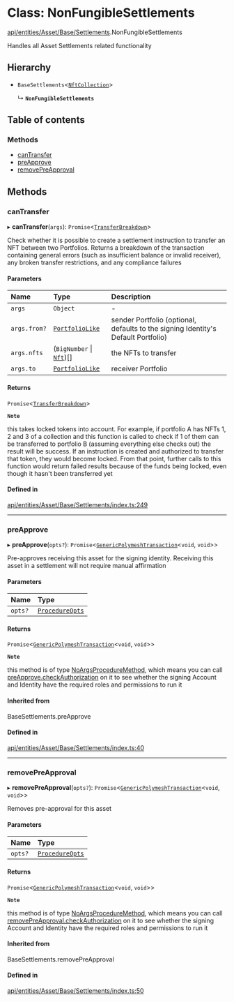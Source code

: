 # Class: NonFungibleSettlements

[api/entities/Asset/Base/Settlements](../wiki/api.entities.Asset.Base.Settlements).NonFungibleSettlements

Handles all Asset Settlements related functionality

## Hierarchy

- `BaseSettlements`\<[`NftCollection`](../wiki/api.entities.types#nftcollection)\>

  ↳ **`NonFungibleSettlements`**

## Table of contents

### Methods

- [canTransfer](../wiki/api.entities.Asset.Base.Settlements.NonFungibleSettlements#cantransfer)
- [preApprove](../wiki/api.entities.Asset.Base.Settlements.NonFungibleSettlements#preapprove)
- [removePreApproval](../wiki/api.entities.Asset.Base.Settlements.NonFungibleSettlements#removepreapproval)

## Methods

### canTransfer

▸ **canTransfer**(`args`): `Promise`\<[`TransferBreakdown`](../wiki/api.entities.Asset.types.TransferBreakdown)\>

Check whether it is possible to create a settlement instruction to transfer an NFT between two Portfolios. Returns a breakdown of
  the transaction containing general errors (such as insufficient balance or invalid receiver), any broken transfer restrictions, and any compliance
  failures

#### Parameters

| Name | Type | Description |
| :------ | :------ | :------ |
| `args` | `Object` | - |
| `args.from?` | [`PortfolioLike`](../wiki/api.entities.types#portfoliolike) | sender Portfolio (optional, defaults to the signing Identity's Default Portfolio) |
| `args.nfts` | (`BigNumber` \| [`Nft`](../wiki/api.entities.Asset.NonFungible.Nft.Nft))[] | the NFTs to transfer |
| `args.to` | [`PortfolioLike`](../wiki/api.entities.types#portfoliolike) | receiver Portfolio |

#### Returns

`Promise`\<[`TransferBreakdown`](../wiki/api.entities.Asset.types.TransferBreakdown)\>

**`Note`**

this takes locked tokens into account. For example, if portfolio A has NFTs 1, 2 and 3 of a collection and this function is called to check if 1 of them can be
  transferred to portfolio B (assuming everything else checks out) the result will be success. If an instruction is created and authorized to transfer that token,
  they would become locked. From that point, further calls to this function would return failed results because of the funds being locked, even though it hasn't been
  transferred yet

#### Defined in

[api/entities/Asset/Base/Settlements/index.ts:249](https://github.com/PolymeshAssociation/polymesh-sdk/blob/f8a937f04/src/api/entities/Asset/Base/Settlements/index.ts#L249)

___

### preApprove

▸ **preApprove**(`opts?`): `Promise`\<[`GenericPolymeshTransaction`](../wiki/api.procedures.types#genericpolymeshtransaction)\<`void`, `void`\>\>

Pre-approves receiving this asset for the signing identity. Receiving this asset in a settlement will not require manual affirmation

#### Parameters

| Name | Type |
| :------ | :------ |
| `opts?` | [`ProcedureOpts`](../wiki/api.procedures.types.ProcedureOpts) |

#### Returns

`Promise`\<[`GenericPolymeshTransaction`](../wiki/api.procedures.types#genericpolymeshtransaction)\<`void`, `void`\>\>

**`Note`**

this method is of type [NoArgsProcedureMethod](../wiki/api.procedures.types.NoArgsProcedureMethod), which means you can call [preApprove.checkAuthorization](../wiki/api.procedures.types.NoArgsProcedureMethod#checkauthorization)
  on it to see whether the signing Account and Identity have the required roles and permissions to run it

#### Inherited from

BaseSettlements.preApprove

#### Defined in

[api/entities/Asset/Base/Settlements/index.ts:40](https://github.com/PolymeshAssociation/polymesh-sdk/blob/f8a937f04/src/api/entities/Asset/Base/Settlements/index.ts#L40)

___

### removePreApproval

▸ **removePreApproval**(`opts?`): `Promise`\<[`GenericPolymeshTransaction`](../wiki/api.procedures.types#genericpolymeshtransaction)\<`void`, `void`\>\>

Removes pre-approval for this asset

#### Parameters

| Name | Type |
| :------ | :------ |
| `opts?` | [`ProcedureOpts`](../wiki/api.procedures.types.ProcedureOpts) |

#### Returns

`Promise`\<[`GenericPolymeshTransaction`](../wiki/api.procedures.types#genericpolymeshtransaction)\<`void`, `void`\>\>

**`Note`**

this method is of type [NoArgsProcedureMethod](../wiki/api.procedures.types.NoArgsProcedureMethod), which means you can call [removePreApproval.checkAuthorization](../wiki/api.procedures.types.NoArgsProcedureMethod#checkauthorization)
  on it to see whether the signing Account and Identity have the required roles and permissions to run it

#### Inherited from

BaseSettlements.removePreApproval

#### Defined in

[api/entities/Asset/Base/Settlements/index.ts:50](https://github.com/PolymeshAssociation/polymesh-sdk/blob/f8a937f04/src/api/entities/Asset/Base/Settlements/index.ts#L50)
